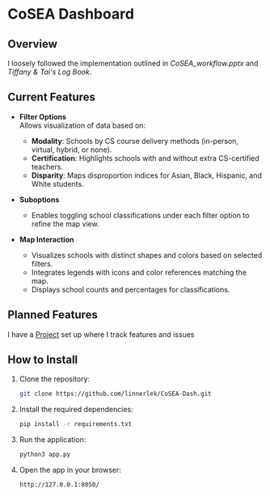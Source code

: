 # CoSEA Dashboard

## Overview
I loosely followed the implementation outlined in *CoSEA_workflow.pptx* and *Tiffany & Tai's Log Book*.

## Current Features
- **Filter Options**  
  Allows visualization of data based on:
  - **Modality**: Schools by CS course delivery methods (in-person, virtual, hybrid, or none).
  - **Certification**: Highlights schools with and without extra CS-certified teachers.
  - **Disparity**: Maps disproportion indices for Asian, Black, Hispanic, and White students.

- **Suboptions**  
  - Enables toggling school classifications under each filter option to refine the map view.

- **Map Interaction**  
  - Visualizes schools with distinct shapes and colors based on selected filters.
  - Integrates legends with icons and color references matching the map.  
  - Displays school counts and percentages for classifications.  

## Planned Features
I have a [Project](https://github.com/users/linnerlek/projects/4) set up where I track features and issues

## How to Install
1. Clone the repository:
    ```bash
    git clone https://github.com/linnerlek/CoSEA-Dash.git
    ```
2. Install the required dependencies:
    ```bash
    pip install -r requirements.txt
    ```
3. Run the application:
    ```bash
    python3 app.py
    ```
4. Open the app in your browser:
    ```bash
    http://127.0.0.1:8050/
    ```
